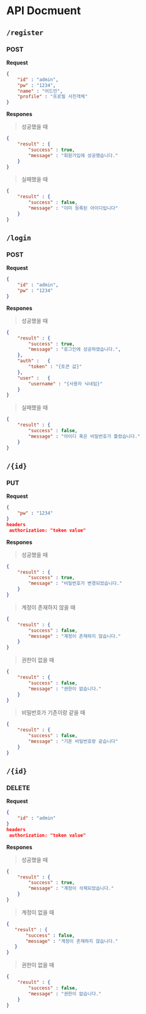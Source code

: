 # API Docmuent
## `/register`
### POST
**Request**
```json
{
    "id" : "admin",
    "pw" : "1234",
    "name" : "어드민",
    "profile" : "프로필 사진객체"
}
```

**Respones**
> 성공했을 때
```json
{
    "result" : {
        "success" : true, 
        "message" : "회원가입에 성공했습니다."
    }
}
```
> 실패했을 때
```json
{
    "result" : {
        "success" : false,
        "message" : "이미 등록된 아이디입니다"
    }
}
```

## `/login`
### POST
**Request**
```json
{
    "id" : "admin",
    "pw" : "1234"
}
```

**Respones**
> 성공했을 때
```json
{
    "result" : {
        "success" : true,
        "message" : "로그인에 성공하였습니다.",
    },
    "auth" :   {
        "token" : "{토큰 값}"
    },
    "user" :   {
        "username" : "{사용자 닉네임}"
    }
}
``` 

> 실패했을 때
```json
{
    "result" : {
        "success" : false,
        "message" : "아이디 혹은 비밀번호가 틀렸습니다."
    }
}
```

## `/{id}`
### PUT
**Request**

```json
{
    "pw" : "1234"
}
headers
 authorization: "token value"
```
**Respones**
> 성공했을 때
```json
{
    "result" : {
        "success" : true,
        "message" : "비밀번호가 변경되었습니다."
    }
}
```


> 계정이 존재하지 않을 때
```json
{
    "result" : {
        "success" : false,
        "message" : "계정이 존재하지 않습니다."
    }
}
```

> 권한이 없을 때
```json
{
    "result" : {
        "success" : false,
        "message" : "권한이 없습니다."
    }
}
```

> 비밀번호가 기존이랑 같을 때
```json
{
    "result" : {
        "success" : false,
        "message" : "기존 비밀번호랑 같습니다"
    }
}
```

## `/{id}`
### DELETE
**Request**
```json
{
    "id" : "admin"
}
headers
 authorization: "token value"
```

**Respones**
> 성공했을 때
```json
{
    "result" : {
        "success" : true,
        "message" : "계정이 삭제되었습니다."
    }
}
```

 > 계정이 없을 때
 ```json
{
    "result" : {
        "success" : false,
        "message" : "계정이 존재하지 않습니다."
    }
}
```

> 권한이 없을 때
```json
{
    "result" : {
        "success" : false,
        "message" : "권한이 없습니다."
    }
}
```

